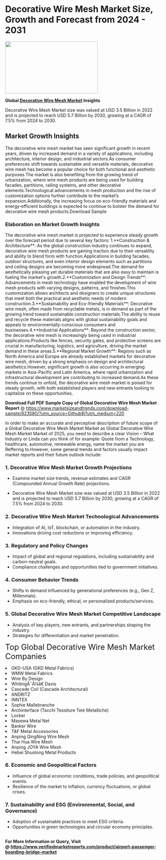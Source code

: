 <H1>Decorative Wire Mesh Market Size, Growth and Forecast from 2024 - 2031</H1><img class="aligncenter size-medium wp-image-584254" src="https://thirdeyenews.in/wp-content/uploads/2024/09/Global-Market-Research-300x168.jpeg" alt="" width="300" height="168" /><p><strong>Global&nbsp;<a href="https://www.marketsizeandtrends.com/download-sample/623580/?utm_source=Github8j?utm_medium=220">Decorative Wire Mesh Market</a> Insights</strong></p><p>Decorative Wire Mesh Market size was valued at USD 3.5 Billion in 2022 and is projected to reach USD 5.7 Billion by 2030, growing at a CAGR of 7.5% from 2024 to 2030.</p><p><h2>Market Growth Insights</h2> The decorative wire mesh market has seen significant growth in recent years, driven by increased demand in a variety of applications, including architecture, interior design, and industrial sectors.As consumer preferences shift towards sustainable and versatile materials, decorative wire mesh has become a popular choice for both functional and aesthetic purposes.The market is also benefiting from the growing trend of urbanization, where wire mesh products are being used for building facades, partitions, railing systems, and other decorative elements.Technological advancements in mesh production and the rise of customization options further contribute to the market’s expansion.Additionally, the increasing focus on eco-friendly materials and energy-efficient buildings is expected to continue to bolster the demand for decorative wire mesh products.Download Sample <h3>Elaboration on Market Growth Insights</h3> The decorative wire mesh market is projected to experience steady growth over the forecast period due to several key factors: 1.**Construction & Architecture**: As the global construction industry continues to expand, decorative wire mesh products are gaining traction due to their versatility and ability to blend form with function.Applications in building facades, outdoor structures, and even interior design elements such as partitions and ceiling designs are becoming more widespread.The demand for aesthetically pleasing yet durable materials that are also easy to maintain is fueling the market's growth.2.**Customization and Design Trends**: Advancements in mesh technology have enabled the development of wire mesh products with varying designs, patterns, and finishes.This customization allows architects and designers to create unique structures that meet both the practical and aesthetic needs of modern construction.3.**Sustainability and Eco-friendly Materials**: Decorative wire mesh, often made from recyclable metals, is in demand as part of the growing trend toward sustainable construction materials.The ability to reuse and recycle these materials aligns with global sustainability goals and appeals to environmentally-conscious consumers and businesses.4.**Industrial Applications**: Beyond the construction sector, the decorative wire mesh is increasingly being used in industrial applications.Products like fences, security gates, and protective screens are crucial in manufacturing, logistics, and agriculture, driving the market demand in these areas.5.**Regional Market Growth**: Regions such as North America and Europe are already established markets for decorative wire mesh, driven by a strong emphasis on design and architectural aesthetics.However, significant growth is also occurring in emerging markets in Asia-Pacific and Latin America, where rapid urbanization and infrastructural development are contributing to increased demand.As these trends continue to unfold, the decorative wire mesh market is poised for steady growth, with both established players and new entrants looking to capitalize on these opportunities.</p><p><span class=""><strong>Download Full PDF Sample Copy of Global Decorative Wire Mesh Market Report</strong> @ <a href="https://www.marketsizeandtrends.com/download-sample/623580/?utm_source=Github8j?utm_medium=220" target="_blank">https://www.marketsizeandtrends.com/download-sample/623580/?utm_source=Github8j?utm_medium=220</a></span></p><p>In order to make an accurate and perceptive description of future scope of a Global&nbsp;Decorative Wire Mesh Market Market as Global&nbsp;Decorative Wire Mesh Market Market of 2025, you need to describe a clear Vision &ndash; What Industry or Linda can you think of for example: Quote from a Technology, healthcare, automotive, renewable energy, name the market you are Reffering to.However, some general trends and factors usually impact market reports and their future outlook include:</p><h3>1.&nbsp;<strong>Decorative Wire Mesh Market Growth Projections</strong></h3><ul><li>Examine market size trends, revenue estimates and CAGR (Compounded Annual Growth Rate) projections.</li><li><p>Decorative Wire Mesh Market size was valued at USD 3.5 Billion in 2022 and is projected to reach USD 5.7 Billion by 2030, growing at a CAGR of 7.5% from 2024 to 2030.</p></li></ul><h3>2.&nbsp;<strong>Decorative Wire Mesh Market Technological Advancements</strong></h3><ul><li>Integration of AI, IoT, blockchain, or automation in the industry.</li><li>Innovations driving cost reductions or improving efficiency.</li></ul><h3>3.&nbsp;<strong>Regulatory and Policy Changes</strong></h3><ul><li>Impact of global and regional regulations, including sustainability and carbon-neutral goals.</li><li>Compliance challenges and opportunities tied to government initiatives.</li></ul><h3>4.&nbsp;<strong>Consumer Behavior Trends</strong></h3><ul><li>Shifts in demand influenced by generational preferences (e.g., Gen Z, Millennials).</li><li>Emphasis on eco-friendly, ethical, or personalized products/services.</li></ul><h3>5.&nbsp;<strong>Global Decorative Wire Mesh Market Competitive Landscape</strong></h3><ul><li>Analysis of key players, new entrants, and partnerships shaping the industry.</li><li>Strategies for differentiation and market penetration.</li></ul><p data-pm-slice="1 1 []"><span style="color: inherit; font-family: inherit; font-size: 25px;">Top Global Decorative Wire Mesh Market Companies</span></p><div class="" data-test-id=""><p><li>GKD-USA (GKD Metal Fabrics)</li><li> WMW Metal Fabrics</li><li> Wire By Design</li><li> WhitingÃ¯Â¼â€ Davis</li><li> Cascade Coil (Cascade Architectural)</li><li> ANDRITZ</li><li> INNTEX</li><li> Sophie Mallebranche</li><li> Archinterface (Tacchi Tessiture Tele Metalliche)</li><li> Locker</li><li> Masewa Metal Net</li><li> Banker Wire</li><li> T&F Metal Accessories</li><li> Anping QingNing Wire Mesh</li><li> Thai Hua Wire Mesh</li><li> Anping JOYA Wire Mesh</li><li> Hebei Shuolong Metal Products</li></p></div><h3>6.&nbsp;<strong>Economic and Geopolitical Factors</strong></h3><ul><li>Influence of global economic conditions, trade policies, and geopolitical events.</li><li>Resilience of the market to inflation, currency fluctuations, or global crises.</li></ul><h3>7.&nbsp;<strong>Sustainability and ESG (Environmental, Social, and Governance)</strong></h3><ul><li>Adoption of sustainable practices to meet ESG criteria.</li><li>Opportunities in green technologies and circular economy principles.</li></ul><h2><strong style="font-size: 14px;">For More Information or Query, Visit @&nbsp;</strong><a style="background-color: #ffffff; font-size: 14px;" href="https://www.marketsizeandtrends.com/report/decorative-wire-mesh-market/" target="_blank">https://www.verifiedmarketreports.com/product/airport-passenger-boarding-bridge-market</a></h2>